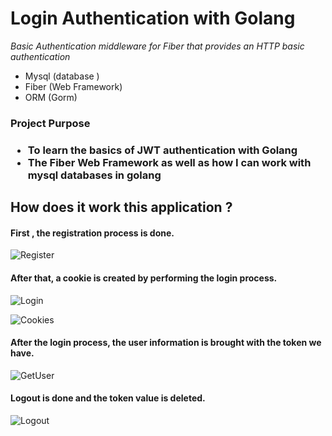 # Login Authentication with Golang

*Basic Authentication middleware for Fiber that provides an HTTP basic authentication*

- Mysql (database )
- Fiber (Web Framework)
- ORM  (Gorm) 
<h3> Project Purpose<h3>

* To learn the basics of JWT authentication with Golang 
* The Fiber Web Framework as well as how I can work with mysql databases in golang 

<h2>How does it work this application ?</h2>

<h4>First , the registration process is done.</h4>

![Register](https://r.resimlink.com/Qg7TyvRE.png)


<h4>After that, a cookie is created by performing the login process.</h4>


![Login](https://r.resimlink.com/hqAa1Cz.png)




![Cookies](https://r.resimlink.com/Nh2Ea7MP.png)


<h4>After the login process, the user information is brought with the token we have.</h4>

![GetUser](https://r.resimlink.com/zQRkmD0.png)


<h4>Logout is done and the token value is deleted.</h4>

![Logout](https://r.resimlink.com/PItS9GE.png)



